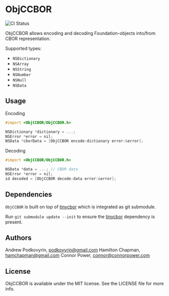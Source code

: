 # ObjCCBOR

![CI Status](https://github.com/getditto/TinyCborObjc/workflows/CI/badge.svg?branch=master)

ObjCCBOR allows encoding and decoding Foundation-objects into/from CBOR
representation.

Supported types:
- `NSDictionary`
- `NSArray`
- `NSString`
- `NSNumber`
- `NSNull`
- `NSData`

## Usage

Encoding

``` objective-c
#import <ObjCCBOR/ObjCCBOR.h>

NSDictionary *dictionary = ...;
NSError *error = nil;
NSData *cborData = [ObjCCBOR encode:dictionary error:&error];
```

Decoding

``` objective-c
#import <ObjCCBOR/ObjCCBOR.h>

NSData *data = ...; // CBOR data
NSError *error = nil;
id decoded = [ObjCCBOR decode:data error:&error];
```

## Dependencies

`ObjCCBOR` is built on top of [tinycbor](https://github.com/intel/tinycbor)
which is integrated as git submodule.

Run `git submodule update --init` to ensure the
[tinycbor](https://github.com/intel/tinycbor) dependency is present.

## Authors

Andrew Podkovyrin, podkovyrin@gmail.com
Hamilton Chapman, hamchapman@gmail.com
Connor Power, connor@connorpower.com

## License

ObjCCBOR is available under the MIT license. See the LICENSE file for more info.
